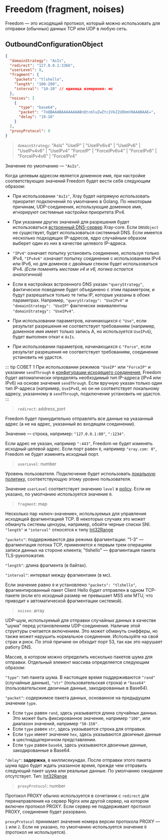 # Freedom (fragment, noises)

Freedom — это исходящий протокол, который можно использовать для отправки
(обычных) данных TCP или UDP в любую сеть.

## OutboundConfigurationObject

```json
{
  "domainStrategy": "AsIs",
  "redirect": "127.0.0.1:3366",
  "userLevel": 0,
  "fragment": {
    "packets": "tlshello",
    "length": "100-200",
    "interval": "10-20" // единица измерения: мс
  },
  "noises": [
    {
      "type": "base64",
      "packet": "7nQBAAABAAAAAAAABnQtcmluZwZtc2VkZ2UDbmV0AAABAAE=",
      "delay": "10-16"
    }
  ],
  "proxyProtocol": 0
}
```

> `domainStrategy`: "AsIs" "UseIP" | "UseIPv6v4" | "UseIPv6" | "UseIPv4v6" |
> "UseIPv4" "ForceIP" | "ForceIPv6v4" | "ForceIPv6" | "ForceIPv4v6" |
> "ForceIPv4"

Значение по умолчанию — `"AsIs"`.

Когда целевым адресом является доменное имя, при настройке соответствующих
значений Freedom будет вести себя следующим образом:

- При использовании `"AsIs"`, Xray будет напрямую использовать приоритет
  подключений по умолчанию в Golang. По некоторым причинам, UDP-соединения,
  использующие доменное имя, игнорируют системные настройки приоритета IPv4.

- При указании других значений для разрешения будет использоваться
  [встроенный DNS-сервер](../dns.md) Xray-core. Если `DNSObject` не существует,
  будет использоваться системный DNS. Если имеется несколько подходящих
  IP-адресов, ядро случайным образом выберет один из них в качестве целевого
  IP-адреса.
- `"IPv4"` означает попытку установить соединение, используя только IPv4,
  `"IPv4v6"` означает попытку соединения с использованием IPv4 или IPv6, но для
  доменов с двойным стеком будет использоваться IPv4. _(Если поменять местами v4
  и v6, логика остается аналогичной)_

- Если в настройках встроенного DNS указан `"queryStrategy"`, фактическое
  поведение будет объединено с этим параметром, и будут разрешаться только те
  типы IP, которые указаны в обоих параметрах. Например,
  `"queryStrategy": "UseIPv4"` и `"domainStrategy": "UseIP"` фактически
  эквивалентны `"domainStrategy": "UseIPv4"`.
- При использовании параметров, начинающихся с `"Use"`, если результат
  разрешения не соответствует требованиям (например, доменное имя имеет только
  запись A, но используется `UseIPv6`), будет выполнен откат к `AsIs`.
- При использовании параметров, начинающихся с `"Force"`, если результат
  разрешения не соответствует требованиям, соединение установить не удастся.

::: tip СОВЕТ 1 При использовании режимов `"UseIP"` или `"ForceIP"` и указании
`sendThrough` в
[конфигурации исходящего соединения](../outbound.md#outboundobject), Freedom
будет автоматически определять необходимый тип IP-адреса (IPv4 или IPv6) на
основе значения `sendThrough`. Если вручную указан только один тип IP-адреса
(например, `UseIPv4`), но он не соответствует локальному адресу, указанному в
`sendThrough`, подключение установить не удастся. :::

> `redirect`: address_port

Freedom будет принудительно отправлять все данные на указанный адрес (а не на
адрес, указанный во входящем соединении).

Значение — строка, например: `"127.0.0.1:80"`, `":1234"`.

Если адрес не указан, например `":443"`, Freedom не будет изменять исходный
целевой адрес. Если порт равен `0`, например `"xray.com: 0"`, Freedom не будет
изменять исходный порт.

> `userLevel`: number

Уровень пользователя. Подключение будет использовать
[локальную политику](../policy.md#levelpolicyobject), соответствующую этому
уровню пользователя.

Значение `userLevel` соответствует значению `level` в
[policy](../policy.md#policyobject). Если не указано, по умолчанию используется
значение `0`.

> `fragment`: map

Несколько пар «ключ-значение», используемых для управления исходящей
фрагментацией TCP. В некоторых случаях это может обмануть системы цензуры,
например, обойти черные списки SNI. `"length"` и `"interval"` относятся к типу
[Int32Range](../../development/intro/guide.md#int32range)

`"packets"`: поддерживаются два режима фрагментации: "1-3" — фрагментация потока
TCP, применяется к первым трем операциям записи данных на стороне клиента;
"tlshello" — фрагментация пакета TLS-рукопожатия.

`"length"`: длина фрагмента (в байтах).

`"interval"`: интервал между фрагментами (в мс).

Если значение равно `0` и установлено `"packets": "tlshello"`, фрагментированный
пакет Client Hello будет отправлен в одном TCP-пакете (если его исходный размер
не превышает MSS или MTU, что приводит к автоматической фрагментации системой).

> `noises`: array

UDP-шум, используемый для отправки случайных данных в качестве "шума" перед
установлением UDP-соединения. Наличие этой структуры считается включением. Это
может обмануть снифферы, но также может нарушить нормальное соединение.
Используйте на свой страх и риск. По этой причине он обходит порт 53, так как
это нарушает работу DNS.

Массив, в котором можно определить несколько пакетов шума для отправки.
Отдельный элемент массива определяется следующим образом:

`"type"`: тип пакета шума. В настоящее время поддерживаются `"rand"` (случайные
данные), `"str"` (пользовательская строка) и `"base64"` (пользовательские
двоичные данные, закодированные в Base64).

`"packet"`: содержимое пакета данных, основанное на предыдущем значении `type`.

- Если `type` равен `rand`, здесь указывается длина случайных данных. Это может
  быть фиксированное значение, например `"100"`, или диапазон значений, например
  `"50-150"`.
- Если `type` равен `str`, здесь указывается строка для отправки.
- Если `type` имеет значение `hex`, здесь указываются двоичные данные в
  шестнадцатеричном представлении.
- Если `type` равен `base64`, здесь указываются двоичные данные, закодированные
  в Base64.

`"delay"`: **задержка**, в миллисекундах. После отправки этого пакета шума ядро
будет ждать указанное время, прежде чем отправить следующий пакет шума или
реальные данные. По умолчанию ожидание отсутствует. Тип:
[Int32Range](../../development/intro/guide.md#int32range)

> `proxyProtocol`: number

Протокол PROXY обычно используется в сочетании с `redirect` для перенаправления
на сервер Nginx или другой сервер, на котором включен протокол PROXY. Если
сервер не поддерживает протокол PROXY, соединение будет разорвано.

`proxyProtocol` принимает значение номера версии протокола PROXY — `1` или `2`.
Если не указано, по умолчанию используется значение `0` (протокол не
используется).
